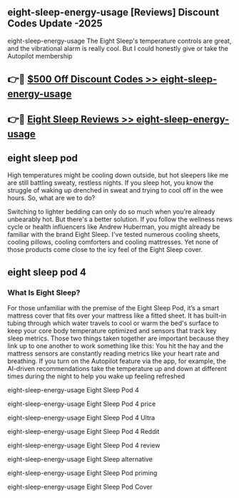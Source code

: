 ## eight-sleep-energy-usage [Reviews​] Discount Codes Update -2025

eight-sleep-energy-usage The Eight Sleep's temperature controls are great, and the vibrational alarm is really cool. But I could honestly give or take the Autopilot membership

## 👉🔴 [$500 Off Discount Codes >> eight-sleep-energy-usage](http://download.freeplayer.one?title=eight-sleep-energy-usage&ref=18-ES)

## 👉🔴 [Eight Sleep Reviews >> eight-sleep-energy-usage](http://download.freeplayer.one?title=eight-sleep-energy-usage&ref=18-ES)

## eight sleep pod

High temperatures might be cooling down outside, but hot sleepers like me are still battling sweaty, restless nights. If you sleep hot, you know the struggle of waking up drenched in sweat and trying to cool off in the wee hours. So, what are we to do?

Switching to lighter bedding can only do so much when you're already unbearably hot. But there's a better solution. If you follow the wellness news cycle or health influencers like Andrew Huberman, you might already be familiar with the brand Eight Sleep. I've tested numerous cooling sheets, cooling pillows, cooling comforters and cooling mattresses. Yet none of those products come close to the icy feel of the Eight Sleep cover.

## eight sleep pod 4

### What Is Eight Sleep?

For those unfamiliar with the premise of the Eight Sleep Pod, it’s a smart mattress cover that fits over your mattress like a fitted sheet. It has built-in tubing through which water travels to cool or warm the bed's surface to keep your core body temperature optimized and sensors that track key sleep metrics. Those two things taken together are important because they link up to one another to work something like this: You hit the hay and the mattress sensors are constantly reading metrics like your heart rate and breathing. If you turn on the Autopilot feature via the app, for example, the AI-driven recommendations take the temperature up and down at different times during the night to help you wake up feeling refreshed

eight-sleep-energy-usage Eight Sleep Pod 4

eight-sleep-energy-usage Eight Sleep Pod 4 price

eight-sleep-energy-usage Eight Sleep Pod 4 Ultra

eight-sleep-energy-usage Eight Sleep Pod 4 Reddit

eight-sleep-energy-usage Eight Sleep Pod 4 review

eight-sleep-energy-usage Eight Sleep alternative

eight-sleep-energy-usage Eight Sleep Pod priming

eight-sleep-energy-usage Eight Sleep Pod Cover